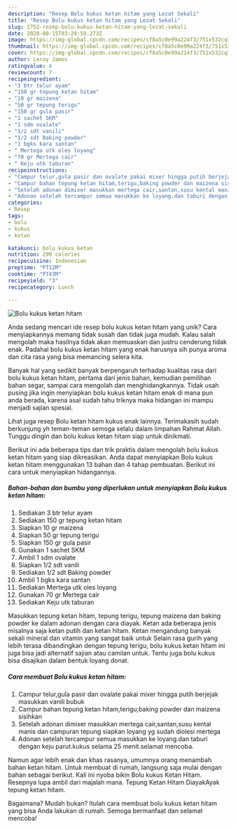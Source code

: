 ```yaml
---
description: "Resep Bolu kukus ketan hitam yang Lezat Sekali"
title: "Resep Bolu kukus ketan hitam yang Lezat Sekali"
slug: 1752-resep-bolu-kukus-ketan-hitam-yang-lezat-sekali
date: 2020-08-15T03:29:59.273Z
image: https://img-global.cpcdn.com/recipes/cf8a5c0e99a224f3/751x532cq70/bolu-kukus-ketan-hitam-foto-resep-utama.jpg
thumbnail: https://img-global.cpcdn.com/recipes/cf8a5c0e99a224f3/751x532cq70/bolu-kukus-ketan-hitam-foto-resep-utama.jpg
cover: https://img-global.cpcdn.com/recipes/cf8a5c0e99a224f3/751x532cq70/bolu-kukus-ketan-hitam-foto-resep-utama.jpg
author: Leroy James
ratingvalue: 4
reviewcount: 7
recipeingredient:
- "3 btr telur ayam"
- "150 gr tepung ketan hitam"
- "10 gr maizena"
- "50 gr tepung terigu"
- "150 gr gula pasir"
- "1 sachet SKM"
- "1 sdm ovalate"
- "1/2 sdt vanili"
- "1/2 sdt Baking powder"
- "1 bgks kara santan"
- " Mertega utk oles loyang"
- "70 gr Mertega cair"
- " Keju utk taburan"
recipeinstructions:
- "Campur telur,gula pasir dan ovalate pakai mixer hingga putih berjejak masukkan vanili bubuk"
- "Campur bahan tepung ketan hitam,terigu,baking powder dan maizena sisihkan"
- "Setelah adonan dimixer masukkan mertega cair,santan,susu kental manis dan campuran tepung siapkan loyang yg sudah diolesi mertega"
- "Adonan setelah tercampur semua masukkan ke loyang.dan taburi dengan keju parut.kukus selama 25 menit.selamat mencoba."
categories:
- Resep
tags:
- bolu
- kukus
- ketan

katakunci: bolu kukus ketan 
nutrition: 299 calories
recipecuisine: Indonesian
preptime: "PT12M"
cooktime: "PT43M"
recipeyield: "3"
recipecategory: Lunch

---
```



![Bolu kukus ketan hitam](https://img-global.cpcdn.com/recipes/cf8a5c0e99a224f3/751x532cq70/bolu-kukus-ketan-hitam-foto-resep-utama.jpg)

Anda sedang mencari ide resep bolu kukus ketan hitam yang unik? Cara menyiapkannya memang tidak susah dan tidak juga mudah. Kalau salah mengolah maka hasilnya tidak akan memuaskan dan justru cenderung tidak enak. Padahal bolu kukus ketan hitam yang enak harusnya sih punya aroma dan cita rasa yang bisa memancing selera kita.

Banyak hal yang sedikit banyak berpengaruh terhadap kualitas rasa dari bolu kukus ketan hitam, pertama dari jenis bahan, kemudian pemilihan bahan segar, sampai cara mengolah dan menghidangkannya. Tidak usah pusing jika ingin menyiapkan bolu kukus ketan hitam enak di mana pun anda berada, karena asal sudah tahu triknya maka hidangan ini mampu menjadi sajian spesial.

Lihat juga resep Bolu ketan hitam kukus enak lainnya. Terimakasih sudah berkunjung yh teman-teman semoga selalu dalam limpahan Rahmat Allah. Tunggu dingin dan bolu kukus ketan hitam siap untuk dinikmati.


Berikut ini ada beberapa tips dan trik praktis dalam mengolah bolu kukus ketan hitam yang siap dikreasikan. Anda dapat menyiapkan Bolu kukus ketan hitam menggunakan 13 bahan dan 4 tahap pembuatan. Berikut ini cara untuk menyiapkan hidangannya.

<!--inarticleads1-->

##### Bahan-bahan dan bumbu yang diperlukan untuk menyiapkan Bolu kukus ketan hitam:

1. Sediakan 3 btr telur ayam
1. Sediakan 150 gr tepung ketan hitam
1. Siapkan 10 gr maizena
1. Siapkan 50 gr tepung terigu
1. Siapkan 150 gr gula pasir
1. Gunakan 1 sachet SKM
1. Ambil 1 sdm ovalate
1. Siapkan 1/2 sdt vanili
1. Sediakan 1/2 sdt Baking powder
1. Ambil 1 bgks kara santan
1. Sediakan  Mertega utk oles loyang
1. Gunakan 70 gr Mertega cair
1. Sediakan  Keju utk taburan


Masukkan tepung ketan hitam, tepung terigu, tepung maizena dan baking powder ke dalam adonan dengan cara diayak. Ketan ada beberapa jenis misalnya saja ketan putih dan ketan hitam. Ketan mengandung banyak sekali mineral dan vitamin yang sangat baik untuk Selain rasa gurih yang lebih terasa dibandingkan dengan tepung terigu, bolu kukus ketan hitam ini juga bisa jadi alternatif sajian atau camilan untuk. Tentu juga bolu kukus bisa disajikan dalam bentuk loyang donat. 

<!--inarticleads2-->

##### Cara membuat Bolu kukus ketan hitam:

1. Campur telur,gula pasir dan ovalate pakai mixer hingga putih berjejak masukkan vanili bubuk
1. Campur bahan tepung ketan hitam,terigu,baking powder dan maizena sisihkan
1. Setelah adonan dimixer masukkan mertega cair,santan,susu kental manis dan campuran tepung siapkan loyang yg sudah diolesi mertega
1. Adonan setelah tercampur semua masukkan ke loyang.dan taburi dengan keju parut.kukus selama 25 menit.selamat mencoba.


Namun agar lebih enak dan khas rasanya, umumnya orang menambah bahan ketan hitam. Untuk membuat di rumah, langsung saja mulai dengan bahan sebagai berikut. Kali ini nyoba bikin Bolu kukus Ketan Hitam. Resepnya lupa ambil dari majalah mana. Tepung Ketan Hitam DiayakAyak tepung ketan hitam. 

Bagaimana? Mudah bukan? Itulah cara membuat bolu kukus ketan hitam yang bisa Anda lakukan di rumah. Semoga bermanfaat dan selamat mencoba!
